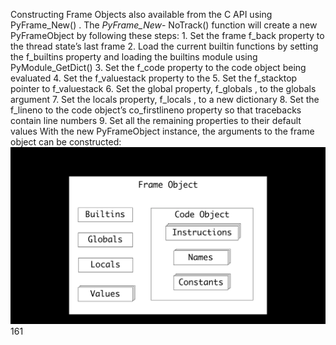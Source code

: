 Constructing Frame Objects also available from the C API using  PyFrame_New() . The  _PyFrame_New_- NoTrack()  function will create a new  PyFrameObject  by following these steps: 1. Set the frame  f_back  property to the thread state’s last frame 2. Load the current builtin functions by setting the  f_builtins  property and loading the builtins module using  PyModule_GetDict() 3. Set the  f_code  property to the code object being evaluated 4. Set the  f_valuestack  property to the 5. Set the  f_stacktop  pointer to  f_valuestack 6. Set the global property,  f_globals , to the  globals  argument 7. Set the locals property,  f_locals , to a new dictionary 8. Set the  f_lineno  to the code object’s  co_firstlineno  property so that tracebacks contain line numbers 9. Set all the remaining properties to their default values With the new  PyFrameObject  instance, the arguments to the frame object can be constructed: 
![page_161_13](images/page_161_13.png)
 161